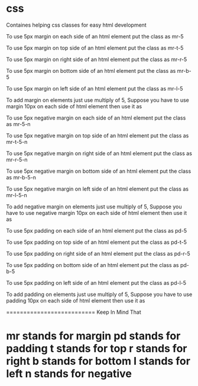 # css
Containes helping css classes for easy html development


To use 5px margin on each side of an html element put the class as mr-5
	<div class="mr-5"></div>

To use 5px margin on top side of an html element put the class as mr-t-5
	<div class="mr-t-5"></div>

To use 5px margin on right side of an html element put the class as mr-r-5
	<div class="mr-r-5"></div>

To use 5px margin on bottom side of an html element put the class as mr-b-5
	<div class="mr-b-5"></div>

To use 5px margin on left side of an html element put the class as mr-l-5
	<div class="mr-l-5"></div>
    
To add margin on elements just use multiply of 5, Suppose you have to use margin 10px on each side of html element then use it as
	<div class="mr-10"></div>



To use 5px negative margin on each side of an html element put the class as mr-5-n
	<div class="mr-5-n"></div>

To use 5px negative margin on top side of an html element put the class as mr-t-5-n
	<div class="mr-t-5-n"></div>

To use 5px negative margin on right side of an html element put the class as mr-r-5-n
	<div class="mr-r-5-n"></div>

To use 5px negative margin on bottom side of an html element put the class as mr-b-5-n
	<div class="mr-b-5-n"></div>

To use 5px negative margin on left side of an html element put the class as mr-l-5-n
	<div class="mr-l-5-n"></div>
    
To add negative margin on elements just use multiply of 5, Suppose you have to use negative margin 10px on each side of html element then use it as
	<div class="mr-10-n"></div>



To use 5px padding on each side of an html element put the class as pd-5
	<div class="pd-5"></div>

To use 5px padding on top side of an html element put the class as pd-t-5
	<div class="pd-t-5"></div>

To use 5px padding on right side of an html element put the class as pd-r-5
	<div class="pd-r-5"></div>

To use 5px padding on bottom side of an html element put the class as pd-b-5
	<div class="pd-b-5"></div>

To use 5px padding on left side of an html element put the class as pd-l-5
	<div class="pd-l-5"></div>
    
To add padding on elements just use multiply of 5, Suppose you have to use padding 10px on each side of html element then use it as
	<div class="pd-10"></div>
    
    
==========================
Keep In Mind That

mr stands for margin
pd stands for padding
t stands for top
r stands for right
b stands for bottom
l stands for left
n stands for negative
==========================
